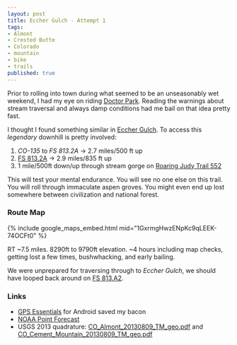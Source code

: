 ```yaml
---
layout: post
title: Eccher Gulch - Attempt 1
tags:
- Almont
- Crested Butte
- Colorado
- mountain
- bike
- trails
published: true
---
```

Prior to rolling into town during what seemed to be an unseasonably wet weekend, I had my eye on
riding [Doctor Park](http://www.mtbproject.com/trail/42669). Reading the warnings about stream traversal
and always damp conditions had me bail on that idea pretty fast.

I thought I found something similar in [Eccher Gulch](http://www.mtbproject.com/trail/6444572).
To access this _legendary_ downhill is pretty involved:

1. _CO-135_ to _FS 813.2A_ -> 2.7 miles/500 ft up
1. [FS 813.2A](http://www.mtbproject.com/trail/6444227/fs-8132a) -> 2.9 miles/835 ft up
1. 1 mile/500ft down/up through stream gorge on
[Roaring Judy Trail 552](http://www.mtbproject.com/trail/6443896/roaring-judy-trail-552)

This will test your mental endurance. You will see no one else on this trail.
You will roll through immaculate aspen groves.
You might even end up lost somewhere between civilization and national forest.

### Route Map
{% include google_maps_embed.html mid="1GxrmgHwzENpKc9qLEEK-74OCFt0" %}

RT ~7.5 miles. 8290ft to 9790ft elevation.
~4 hours including map checks, getting lost a few times, bushwhacking, and early bailing.

We were unprepared for traversing through to _Eccher Gulch_, we should have looped back around on
[FS 813.A2](http://www.mtbproject.com/trail/6443946/fs-813a2).

### Links
- [GPS Essentials](http://www.gpsessentials.com/) for Android saved my bacon
- [NOAA Point Forecast](http://forecast.weather.gov/MapClick.php?lat=38.7612956&lon=-106.809632)
- USGS 2013 quadrature:
[CO_Almont_20130809_TM_geo.pdf](https://drive.google.com/file/d/0B0yT30uCaFvvZ1JCV0NtYUtMM0k/view)
and
[CO_Cement_Mountain_20130809_TM_geo.pdf](https://drive.google.com/file/d/0B0yT30uCaFvvdnlmT2R1ZGY2bzQ/view)

